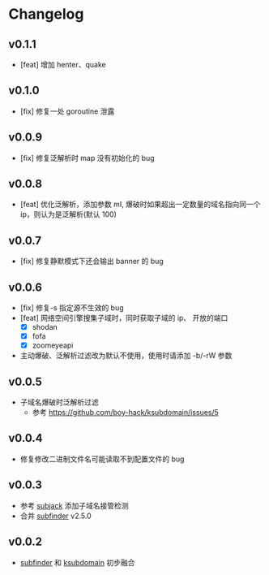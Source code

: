 # Changelog

## v0.1.1
- [feat] 增加 henter、quake

## v0.1.0
- [fix] 修复一处 goroutine 泄露

## v0.0.9
- [fix] 修复泛解析时 map 没有初始化的 bug

## v0.0.8
- [feat] 优化泛解析，添加参数 mI, 爆破时如果超出一定数量的域名指向同一个 ip，则认为是泛解析(默认 100)

## v0.0.7
- [fix] 修复静默模式下还会输出 banner 的 bug

## v0.0.6
- [fix] 修复-s 指定源不生效的 bug
- [feat] 网络空间引擎搜集子域时，同时获取子域的 ip、 开放的端口
  - [x]  shodan
  - [x]  fofa
  - [x]  zoomeyeapi
  
- 主动爆破、泛解析过滤改为默认不使用，使用时请添加 -b/-rW 参数

## v0.0.5
- 子域名爆破时泛解析过滤
    -   参考 https://github.com/boy-hack/ksubdomain/issues/5

## v0.0.4
- 修复修改二进制文件名可能读取不到配置文件的 bug

## v0.0.3
- 参考 [subjack](https://github.com/haccer/subjack) 添加子域名接管检测
- 合并 [subfinder](https://github.com/projectdiscovery/subfinder) v2.5.0

## v0.0.2
- [subfinder](https://github.com/projectdiscovery/subfinder) 和 [ksubdomain](https://github.com/boy-hack/ksubdomain) 初步融合

